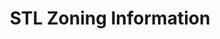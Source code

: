 ---
schema: default
title: STL Zoning Information
organization: Sample Department
notes: GIS Information on zoning in st louis
license: 'http://www.opendefinition.org/licenses/odc-odbl'
category:
  - Economy
maintainer: Abhi Nemani
maintainer_email: abhi.nemani@gmail.com
---
